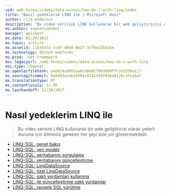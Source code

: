 ```yaml
---
uid: web-forms/videos/data-access/how-do-i-with-linq/index
title: "Nasıl yedeklerim LINQ ile | Microsoft Docs"
author: rick-anderson
description: "Bu video serisini LINQ kullanarak bir web geliştiricisi olarak yeterli duruma için bilmeniz gereken her şeyi size yol göstermektedir."
ms.author: aspnetcontent
manager: wpickett
ms.date: 02/24/2012
ms.topic: article
ms.assetid: 11b3547a-7c4f-4849-8e27-3cfbe255034e
ms.technology: dotnet-webforms
ms.prod: .net-framework
msc.legacyurl: /web-forms/videos/data-access/how-do-i-with-linq
msc.type: chapter
ms.openlocfilehash: aad424cd891aa0ca8e8179b3899f7c2e3330a11f
ms.sourcegitcommit: 9a9483aceb34591c97451997036a9120c3fe2baf
ms.translationtype: MT
ms.contentlocale: tr-TR
ms.lasthandoff: 11/10/2017
---
```

<a name="how-do-i-with-linq"></a>Nasıl yedeklerim LINQ ile
====================
> Bu video serisini LINQ kullanarak bir web geliştiricisi olarak yeterli duruma için bilmeniz gereken her şeyi size yol göstermektedir.


- [LINQ-SQL: genel bakış](how-do-i-linq-to-sql-overview.md)
- [LINQ-SQL: veri modeli](how-do-i-linq-to-sql-data-model.md)
- [LINQ-SQL: veritabanını sorgulama](how-do-i-linq-to-sql-querying-the-database.md)
- [LINQ-SQL: veritabanını güncelleştirme](how-do-i-linq-to-sql-updating-the-database.md)
- [LINQ-SQL: LinqDataSource](how-do-i-linq-to-sql-linqdatasource.md)
- [LINQ-SQL: özel LinqDataSource](how-do-i-linq-to-sql-custom-linqdatasource.md)
- [LINQ-SQL: saklı yordamları kullanma](how-do-i-linq-to-sql-using-stored-procedures.md)
- [LINQ-SQL: ile güncelleştirme saklı yordamlar](how-do-i-linq-to-sql-updating-with-stored-procedures.md)
- [LINQ-SQL: rasgele SQL yürütme](how-do-i-linq-to-sql-executing-arbitrary-sql.md)
